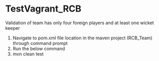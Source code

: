 # TestVagrant_RCB
Validation of team has only four foreign players and at least one wicket keeper


1. Navigate to pom.xml file location in the maven project (RCB_Team) through command prompt
2. Run the below command
3. mvn clean test
